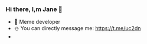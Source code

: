 ### Hi there, I,m Jane 👋

- 🌚 Meme developer
- ⛄ You can directly message me: https://t.me/uc2dn
- <div id="badges">
  <img src="https://komarev.com/ghpvc/?username=bubalehich&style=flat-square&color=blue" alt=""/>
</div>


<!--
**bubalehich/bubalehich** is a ✨ _special_ ✨ repository because its `README.md` (this file) appears on your GitHub profile.

Here are some ideas to get you started:

- 🔭 I’m currently working on ...
- 🌱 I’m currently learning ...
- 👯 I’m looking to collaborate on ...
- 🤔 I’m looking for help with ...
- 💬 Ask me about ...
- 📫 How to reach me: ...
- 😄 Pronouns: ...
- ⚡ Fun fact: ...
-->

